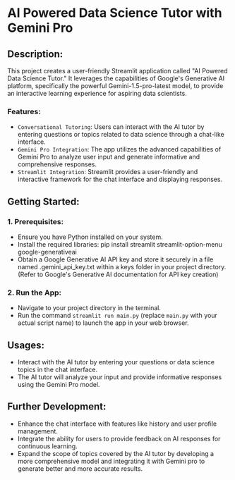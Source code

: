 # AI Powered Data Science Tutor with Gemini Pro
## Description:
This project creates a user-friendly Streamlit application called "AI Powered Data Science Tutor." It leverages the capabilities of Google's Generative AI platform, specifically the powerful Gemini-1.5-pro-latest model, to provide an interactive learning experience for aspiring data scientists.

### Features:
- `Conversational Tutoring`: Users can interact with the AI tutor by entering questions or topics related to data science through a chat-like interface.
- `Gemini Pro Integration`: The app utilizes the advanced capabilities of Gemini Pro to analyze user input and generate informative and comprehensive responses.
- `Streamlit Integration`: Streamlit provides a user-friendly and interactive framework for the chat interface and displaying responses.

## Getting Started:
### 1. Prerequisites:
- Ensure you have Python installed on your system.
- Install the required libraries: pip install streamlit streamlit-option-menu google-generativeai
- Obtain a Google Generative AI API key and store it securely in a file named .gemini_api_key.txt within a keys folder in your project directory. (Refer to Google's Generative AI documentation for API key creation)

### 2. Run the App:
- Navigate to your project directory in the terminal.
- Run the command `streamlit run main.py` (replace `main.py` with your actual script name) to launch the app in your web browser.

## Usages:
- Interact with the AI tutor by entering your questions or data science topics in the chat interface.
- The AI tutor will analyze your input and provide informative responses using the Gemini Pro model.

## Further Development:
- Enhance the chat interface with features like history and user profile management.
- Integrate the ability for users to provide feedback on AI responses for continuous learning.
- Expand the scope of topics covered by the AI tutor by developing a more comprehensive model and integrating it with Gemini pro to generate better and more accurate results.
